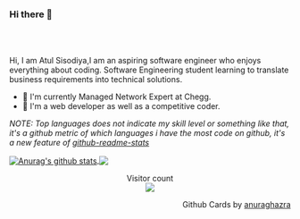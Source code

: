 
### Hi there 👋



<br />
<br />

Hi, I am Atul Sisodiya,I am an aspiring software engineer who enjoys everything about coding.
Software Engineering student learning to translate business requirements into technical solutions.

- 🌱 I'm currently Managed Network Expert at Chegg.
- 🌱 I'm a web developer as well as a competitive coder.


<!--- 
  if you have forked this to use on your profile, 
  Change the `github-readme-stats.anuraghazra1.vercel.app` to `github-readme-stats.vercel.app` 
--->

<!-- Change the `github-readme-stats.anuraghazra1.vercel.app` to `github-readme-stats.vercel.app`  -->

*NOTE: Top languages does not indicate my skill level or something like that, it's a github metric of which languages i have the most code on github, it's a new feature of [github-readme-stats](https://github.com/anuraghazra/github-readme-stats)*


<a href="https://github.com/anuraghazra/github-readme-stats">
  <img align="center" src="https://github-readme-stats.vercel.app/api?username=AtulSisodiya&show_icons=true&include_all_commits=true&theme=onedark" alt="Anurag's github stats" />
</a>
<a href="https://github.com/anuraghazra/github-readme-stats">
  <!-- Change the `github-readme-stats.anuraghazra1.vercel.app` to `github-readme-stats.vercel.app`  -->
  <img align="center" src="https://github-readme-stats.vercel.app/api/top-langs/?username=AtulSisodiya&layout=compact&theme=onedark&hide=html,css,hack&langs_count=8" />
</a>
<p align="center"> 
  Visitor count<br>
  <img src="https://profile-counter.glitch.me/AtulSisodiya/count.svg" />
</p>

<p align="right">
Github Cards by <a href="https://github.com/anuraghazra">anuraghazra</a>
</p>
